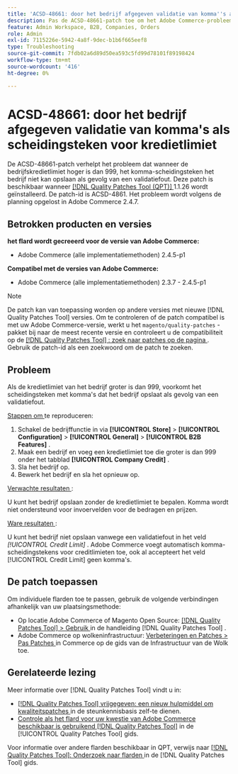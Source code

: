 ```yaml
---
title: 'ACSD-48661: door het bedrijf afgegeven validatie van komma''s als scheidingsteken voor kredietlimiet'
description: Pas de ACSD-48661-patch toe om het Adobe Commerce-probleem op te lossen, waarbij het komma-scheidingsteken het opslaan van het bedrijf verhindert vanwege een validatiefout wanneer de limiet van het bedrijfskrediet hoger is dan 999.
feature: Admin Workspace, B2B, Companies, Orders
role: Admin
exl-id: 7115226e-5942-4a8f-9dec-b1b6f665eef8
type: Troubleshooting
source-git-commit: 7fdb02a6d89d50ea593c5fd99d78101f89198424
workflow-type: tm+mt
source-wordcount: '416'
ht-degree: 0%

---
```


# ACSD-48661: door het bedrijf afgegeven validatie van komma&#39;s als scheidingsteken voor kredietlimiet

De ACSD-48661-patch verhelpt het probleem dat wanneer de bedrijfskredietlimiet hoger is dan 999, het komma-scheidingsteken het bedrijf niet kan opslaan als gevolg van een validatiefout. Deze patch is beschikbaar wanneer [[!DNL Quality Patches Tool (QPT)] ](https://experienceleague.adobe.com/en/docs/commerce-operations/tools/quality-patches-tool/quality-patches-tool-to-self-serve-quality-patches) 1.1.26 wordt geïnstalleerd. De patch-id is ACSD-4861. Het probleem wordt volgens de planning opgelost in Adobe Commerce 2.4.7.

## Betrokken producten en versies

**het flard wordt gecreeerd voor de versie van Adobe Commerce:**

* Adobe Commerce (alle implementatiemethoden) 2.4.5-p1

**Compatibel met de versies van Adobe Commerce:**

* Adobe Commerce (alle implementatiemethoden) 2.3.7 - 2.4.5-p1

>[!NOTE]
>
>De patch kan van toepassing worden op andere versies met nieuwe [!DNL Quality Patches Tool] versies. Om te controleren of de patch compatibel is met uw Adobe Commerce-versie, werkt u het `magento/quality-patches` -pakket bij naar de meest recente versie en controleert u de compatibiliteit op de [[!DNL Quality Patches Tool] : zoek naar patches op de pagina ](https://experienceleague.adobe.com/tools/commerce-quality-patches/index.html) . Gebruik de patch-id als een zoekwoord om de patch te zoeken.

## Probleem

Als de kredietlimiet van het bedrijf groter is dan 999, voorkomt het scheidingsteken met komma&#39;s dat het bedrijf opslaat als gevolg van een validatiefout.

<u> Stappen om </u> te reproduceren:

1. Schakel de bedrijffunctie in via **[!UICONTROL Store]** > **[!UICONTROL Configuration]** > **[!UICONTROL General]** > **[!UICONTROL B2B Features]** .
1. Maak een bedrijf en voeg een kredietlimiet toe die groter is dan 999 onder het tabblad **[!UICONTROL Company Credit]** .
1. Sla het bedrijf op.
1. Bewerk het bedrijf en sla het opnieuw op.

<u> Verwachte resultaten </u>:

U kunt het bedrijf opslaan zonder de kredietlimiet te bepalen. Komma wordt niet ondersteund voor invoervelden voor de bedragen en prijzen.

<u> Ware resultaten </u>:

U kunt het bedrijf niet opslaan vanwege een validatiefout in het veld *[!UICONTROL Credit Limit]* . Adobe Commerce voegt automatisch komma-scheidingstekens voor creditlimieten toe, ook al accepteert het veld [!UICONTROL Credit Limit] geen komma&#39;s.

## De patch toepassen

Om individuele flarden toe te passen, gebruik de volgende verbindingen afhankelijk van uw plaatsingsmethode:

* Op locatie Adobe Commerce of Magento Open Source: [[!DNL Quality Patches Tool] > Gebruik ](/help/tools/quality-patches-tool/usage.md) in de handleiding [!DNL Quality Patches Tool] .
* Adobe Commerce op wolkeninfrastructuur: [ Verbeteringen en Patches > Pas Patches ](https://experienceleague.adobe.com/docs/commerce-cloud-service/user-guide/develop/upgrade/apply-patches.html) in Commerce op de gids van de Infrastructuur van de Wolk toe.

## Gerelateerde lezing

Meer informatie over [!DNL Quality Patches Tool] vindt u in:

* [[!DNL Quality Patches Tool]  vrijgegeven: een nieuw hulpmiddel om kwaliteitspatches ](https://experienceleague.adobe.com/en/docs/commerce-operations/tools/quality-patches-tool/quality-patches-tool-to-self-serve-quality-patches) in de steunkennisbasis zelf-te dienen.
* [ Controle als het flard voor uw kwestie van Adobe Commerce beschikbaar is gebruikend  [!DNL Quality Patches Tool]](/help/tools/quality-patches-tool/patches-available-in-qpt/check-patch-for-magento-issue-with-magento-quality-patches.md) in de [!UICONTROL Quality Patches Tool] gids.


Voor informatie over andere flarden beschikbaar in QPT, verwijs naar [[!DNL Quality Patches Tool]: Onderzoek naar flarden ](https://experienceleague.adobe.com/tools/commerce-quality-patches/index.html) in de [!DNL Quality Patches Tool] gids.
